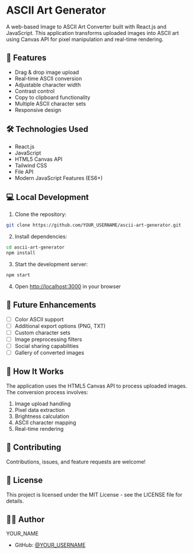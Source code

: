 # ASCII Art Generator

A web-based Image to ASCII Art Converter built with React.js and JavaScript. This application transforms uploaded images into ASCII art using Canvas API for pixel manipulation and real-time rendering.

## 🚀 Features

- Drag & drop image upload
- Real-time ASCII conversion
- Adjustable character width
- Contrast control
- Copy to clipboard functionality
- Multiple ASCII character sets
- Responsive design

## 🛠️ Technologies Used

- React.js
- JavaScript
- HTML5 Canvas API
- Tailwind CSS
- File API
- Modern JavaScript Features (ES6+)

## 💻 Local Development

1. Clone the repository:
```bash
git clone https://github.com/YOUR_USERNAME/ascii-art-generator.git
```

2. Install dependencies:
```bash
cd ascii-art-generator
npm install
```

3. Start the development server:
```bash
npm start
```

4. Open [http://localhost:3000](http://localhost:3000) in your browser

## 🎯 Future Enhancements

- [ ] Color ASCII support
- [ ] Additional export options (PNG, TXT)
- [ ] Custom character sets
- [ ] Image preprocessing filters
- [ ] Social sharing capabilities
- [ ] Gallery of converted images

## 📝 How It Works

The application uses the HTML5 Canvas API to process uploaded images. The conversion process involves:
1. Image upload handling
2. Pixel data extraction
3. Brightness calculation
4. ASCII character mapping
5. Real-time rendering

## 🤝 Contributing

Contributions, issues, and feature requests are welcome! 

## 📄 License

This project is licensed under the MIT License - see the LICENSE file for details.

## 🙋‍♂️ Author

YOUR_NAME
- GitHub: [@YOUR_USERNAME](https://github.com/YOUR_USERNAME)